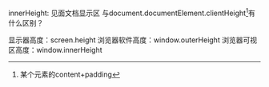 innerHeight: 见面文档显示区
与document.documentElement.clientHeight[^1]有什么区别？


显示器高度：screen.height
浏览器软件高度：window.outerHeight
浏览器可视区高度：window.innerHeight

[^1]: 某个元素的content+padding